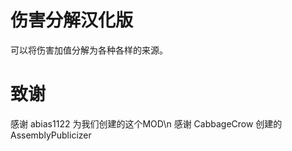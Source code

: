 # 伤害分解汉化版

可以将伤害加值分解为各种各样的来源。

# 致谢

感谢 abias1122 为我们创建的这个MOD\n
感谢 CabbageCrow 创建的 AssemblyPublicizer
